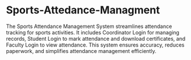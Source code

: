 # Sports-Attedance-Managment
The Sports Attendance Management System streamlines attendance tracking for sports activities. It includes Coordinator Login for managing records, Student Login to mark attendance and download certificates, and Faculty Login to view attendance. This system ensures accuracy, reduces paperwork, and simplifies attendance management efficiently. 
